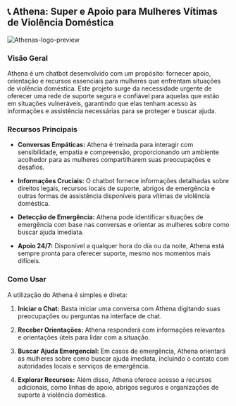 
## 📞 Athena: Super e Apoio para Mulheres Vítimas de Violência Doméstica

![Athenas-logo-preview](https://github.com/Laissa0/project-Athena/assets/97559065/7718336d-04c4-43e4-b051-8e6b48ceb7d3)
### Visão Geral

Athena é um chatbot desenvolvido com um propósito: fornecer apoio, orientação e recursos essenciais para mulheres que enfrentam situações de violência doméstica. Este projeto surge da necessidade urgente de oferecer uma rede de suporte segura e confiável para aquelas que estão em situações vulneráveis, garantindo que elas tenham acesso às informações e assistência necessárias para se proteger e buscar ajuda.

### Recursos Principais

-   **Conversas Empáticas:** Athena é treinada para interagir com sensibilidade, empatia e compreensão, proporcionando um ambiente acolhedor para as mulheres compartilharem suas preocupações e desafios.
    
-   **Informações Cruciais:** O chatbot fornece informações detalhadas sobre direitos legais, recursos locais de suporte, abrigos de emergência e outras formas de assistência disponíveis para vítimas de violência doméstica.
    
-   **Detecção de Emergência:** Athena pode identificar situações de emergência com base nas conversas e orientar as mulheres sobre como buscar ajuda imediata.
    
-   **Apoio 24/7:** Disponível a qualquer hora do dia ou da noite, Athena está sempre pronta para oferecer suporte, mesmo nos momentos mais difíceis.
    

### Como Usar

A utilização do Athena é simples e direta:

1.  **Iniciar o Chat:** Basta iniciar uma conversa com Athena digitando suas preocupações ou perguntas na interface de chat.
    
2.  **Receber Orientações:** Athena responderá com informações relevantes e orientações úteis para lidar com a situação.
    
3.  **Buscar Ajuda Emergencial:** Em casos de emergência, Athena orientará as mulheres sobre como buscar ajuda imediata, incluindo o contato com autoridades locais e serviços de emergência.
    
4.  **Explorar Recursos:** Além disso, Athena oferece acesso a recursos adicionais, como linhas de apoio, abrigos seguros e organizações de suporte à violência doméstica.
